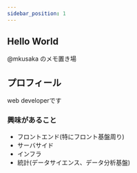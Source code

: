 ```yaml
---
sidebar_position: 1
---
```


## Hello World
@mkusaka のメモ置き場

## プロフィール

web developerです

### 興味があること
- フロントエンド(特にフロント基盤周り)
- サーバサイド
- インフラ
- 統計(データサイエンス、データ分析基盤)

